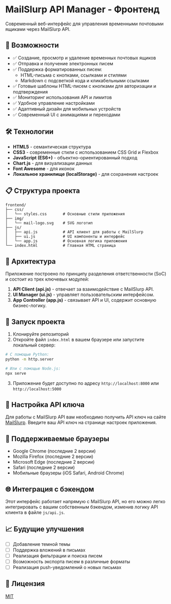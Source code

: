 # MailSlurp API Manager - Фронтенд

Современный веб-интерфейс для управления временными почтовыми ящиками через MailSlurp API.

## 🚀 Возможности

- ✅ Создание, просмотр и удаление временных почтовых ящиков
- ✅ Отправка и получение электронных писем
- ✅ Поддержка форматированных писем:
  - HTML-письма с кнопками, ссылками и стилями
  - Markdown с подсветкой кода и кликабельными ссылками
- ✅ Готовые шаблоны HTML-писем с кнопками для авторизации и подтверждения
- ✅ Мониторинг использования API и лимитов
- ✅ Удобное управление настройками
- ✅ Адаптивный дизайн для мобильных устройств
- ✅ Современный UI с анимациями и переходами

## 🛠️ Технологии

- **HTML5** - семантическая структура
- **CSS3** - современные стили с использованием CSS Grid и Flexbox
- **JavaScript (ES6+)** - объектно-ориентированный подход
- **Chart.js** - для визуализации данных
- **Font Awesome** - для иконок
- **Локальное хранилище (localStorage)** - для сохранения настроек

## 📋 Структура проекта

```
frontend/
├── css/
│   └── styles.css       # Основные стили приложения
├── img/
│   └── mail-logo.svg    # SVG логотип
├── js/
│   ├── api.js           # API клиент для работы с MailSlurp
│   ├── ui.js            # UI компоненты и интерфейс
│   └── app.js           # Основная логика приложения
└── index.html           # Главная HTML страница
```

## 🔧 Архитектура

Приложение построено по принципу разделения ответственности (SoC) и состоит из трех ключевых модулей:

1. **API Client (api.js)** - отвечает за взаимодействие с MailSlurp API.
2. **UI Manager (ui.js)** - управляет пользовательским интерфейсом.
3. **App Controller (app.js)** - связывает API и UI, содержит основную бизнес-логику.

## 🚦 Запуск проекта

1. Клонируйте репозиторий
2. Откройте файл `index.html` в вашем браузере или запустите локальный сервер:

```bash
# С помощью Python:
python -m http.server

# Или с помощью Node.js:
npx serve
```

3. Приложение будет доступно по адресу `http://localhost:8000` или `http://localhost:5000`

## 🔐 Настройка API ключа

Для работы с MailSlurp API вам необходимо получить API ключ на сайте [MailSlurp](https://www.mailslurp.com/).
Введите ваш API ключ на странице настроек приложения.

## 📱 Поддерживаемые браузеры

- Google Chrome (последние 2 версии)
- Mozilla Firefox (последние 2 версии)
- Microsoft Edge (последние 2 версии)
- Safari (последние 2 версии)
- Мобильные браузеры (iOS Safari, Android Chrome)

## 🌐 Интеграция с бэкендом

Этот интерфейс работает напрямую с MailSlurp API, но его можно легко интегрировать с вашим собственным бэкендом, изменив логику API клиента в файле `js/api.js`.

## 📈 Будущие улучшения

- [ ] Добавление темной темы
- [ ] Поддержка вложений в письмах
- [ ] Реализация фильтрации и поиска писем
- [ ] Возможность экспорта писем в различные форматы
- [ ] Реализация push-уведомлений о новых письмах

## 📄 Лицензия

[MIT](LICENSE) 
